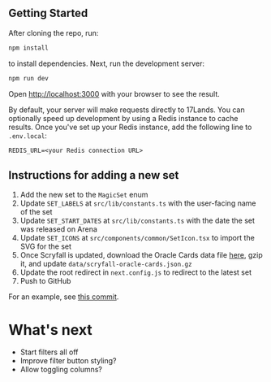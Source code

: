 ## Getting Started

After cloning the repo, run:

```bash
npm install
```

to install dependencies. Next, run the development server:

```bash
npm run dev
```

Open [http://localhost:3000](http://localhost:3000) with your browser to see the result.

By default, your server will make requests directly to 17Lands. You can optionally speed up development by using a Redis instance to cache results. Once you've set up your Redis instance, add the following line to `.env.local`:

```
REDIS_URL=<your Redis connection URL>
```

## Instructions for adding a new set

1. Add the new set to the `MagicSet` enum
2. Update `SET_LABELS` at `src/lib/constants.ts` with the user-facing name of the set
3. Update `SET_START_DATES` at `src/lib/constants.ts` with the date the set was released on Arena
4. Update `SET_ICONS` at `src/components/common/SetIcon.tsx` to import the SVG for the set
5. Once Scryfall is updated, download the Oracle Cards data file [here](https://scryfall.com/docs/api/bulk-data), gzip it, and update `data/scryfall-oracle-cards.json.gz`
6. Update the root redirect in `next.config.js` to redirect to the latest set
7. Push to GitHub

For an example, see [this commit](https://github.com/youssefm/limited-grades/commit/282c8afe31b7115bc1399cc416be2150d33d8cdc).

# What's next

- Start filters all off
- Improve filter button styling?
- Allow toggling columns?
